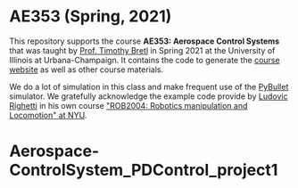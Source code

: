 # AE353 (Spring, 2021)

This repository supports the course **AE353: Aerospace Control Systems** that was taught by [Prof. Timothy Bretl](https://aerospace.illinois.edu/directory/profile/tbretl) in Spring 2021 at the University of Illinois at Urbana-Champaign. It contains the code to generate the [course website](https://tbretl.github.io/ae353-sp21/) as well as other course materials.

We do a lot of simulation in this class and make frequent use of the [PyBullet](https://pybullet.org) simulator. We gratefully acknowledge the example code provide by [Ludovic Righetti](https://engineering.nyu.edu/faculty/ludovic-righetti) in his own course ["ROB2004: Robotics manipulation and Locomotion" at NYU](https://github.com/righetti/ROB2004).
# Aerospace-ControlSystem_PDControl_project1

